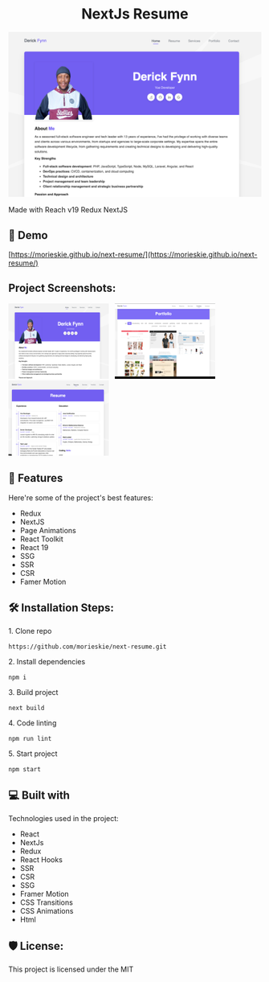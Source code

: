 <h1 align="center" id="title">NextJs Resume</h1>

<p align="center"><img src="https://github.com/morieskie/next-resume/blob/main/screenshots/home.png?raw=true" alt="project-image"></p>

<p id="description">Made with Reach v19 Redux NextJS</p>

<h2>🚀 Demo</h2>

[https://morieskie.github.io/next-resume/](https://morieskie.github.io/next-resume/)

<h2>Project Screenshots:</h2>

<p align="left">
  <img src="https://github.com/morieskie/next-resume/blob/main/screenshots/home.png?raw=true" alt="project-screenshot" width="200" height="150/">
&nbsp; <img src="https://github.com/morieskie/next-resume/blob/main/screenshots/portfolio.png?raw=true" alt="project-screenshot" width="200" height="150/">
&nbsp; <img src="https://github.com/morieskie/next-resume/blob/main/screenshots/resume.png?raw=true" alt="project-screenshot" width="200" height="150/">
</p>

  
  
<h2>🧐 Features</h2>

Here're some of the project's best features:

*   Redux
*   NextJS
*   Page Animations
*   React Toolkit
*   React 19
*   SSG
*   SSR
*   CSR
*   Famer Motion

<h2>🛠️ Installation Steps:</h2>

<p>1. Clone repo</p>

```
https://github.com/morieskie/next-resume.git
```

<p>2. Install dependencies</p>

```
npm i
```

<p>3. Build project</p>

```
next build
```

<p>4. Code linting</p>

```
npm run lint
```

<p>5. Start project</p>

```
npm start
```

  
  
<h2>💻 Built with</h2>

Technologies used in the project:

*   React
*   NextJs
*   Redux
*   React Hooks
*   SSR
*   CSR
*   SSG
*   Framer Motion
*   CSS Transitions
*   CSS Animations
*   Html

<h2>🛡️ License:</h2>

This project is licensed under the MIT
